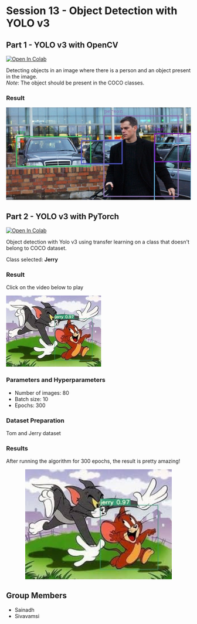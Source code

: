 # Session 13 - Object Detection with YOLO v3

## Part 1 - YOLO v3 with OpenCV

[![Open In Colab](https://colab.research.google.com/assets/colab-badge.svg)](https://github.com/abishek-raju/EVA4B2/blob/master/S13/EVA4S13_OpenCV_Yolo_v3.ipynb)

Detecting objects in an image where there is a person and an object present in the image.  
_Note_: The object should be present in the COCO classes.

### Result

<p style='text-align:center;'>
  <img src="image_yolo.jpg" />
</p>

## Part 2 - YOLO v3 with PyTorch

[![Open In Colab](https://colab.research.google.com/assets/colab-badge.svg)](https://colab.research.google.com/drive/1Yq6VL8uqf18-1wZzerHLn5k-ey4MuTbx)

Object detection with Yolo v3 using transfer learning on a class that doesn't belong to COCO dataset.

Class selected: **Jerry**

### Result

Click on the video below to play  

[![](jerry_individual.jpeg)](https://youtu.be/26SVymSZW80)


### Parameters and Hyperparameters

- Number of images: 80
- Batch size: 10
- Epochs: 300

### Dataset Preparation

Tom and Jerry dataset


### Results

After running the algorithm for 300 epochs, the result is pretty amazing!

<p style="text-align:center;">
  <img src="jerry_individual.jpeg" width="400" />

</p>

## Group Members

- Sainadh
- Sivavamsi


